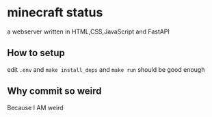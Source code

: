 # minecraft status

a webserver written in HTML,CSS,JavaScript and FastAPI

## How to setup

edit `.env` and `make install_deps` and `make run` should be good enough

## Why commit so weird

Because I AM weird

